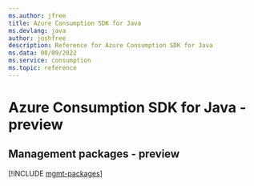 ```yaml
---
ms.author: jfree
title: Azure Consumption SDK for Java
ms.devlang: java
author: joshfree
description: Reference for Azure Consumption SDK for Java
ms.data: 08/09/2022
ms.service: consumption
ms.topic: reference
---
```

# Azure Consumption SDK for Java - preview

## Management packages - preview
[!INCLUDE [mgmt-packages](consumption-mgmt-index.md)]